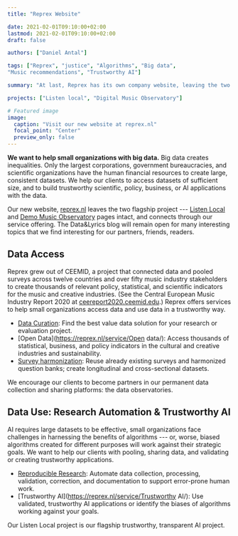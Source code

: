 ```yaml
---
title: "Reprex Website"

date: 2021-02-01T09:10:00+02:00
lastmod: 2021-02-01T09:10:00+02:00
draft: false

authors: ["Daniel Antal"]

tags: ["Reprex", "justice", "Algorithms", "Big data", 
"Music recommendations", "Trustworthy AI"]

summary: "At last, Reprex has its own company website, leaving the two flagship project sites, the Demo Music Observatory and the Listen Local separate.   We are back to blogging after a particularly difficult lockdown period."

projects: ["Listen local", "Digital Music Observatory"]

# Featured image
image:
  caption: "Visit our new website at reprex.nl"
  focal_point: "Center"
  preview_only: false
---
```


**We want to help small organizations with big data.** Big data creates inequalities. Only the largest corporations, government bureaucracies, and scientific organizations have the human financial resources to create large, consistent datasets. We help our clients to access datasets of sufficient size, and to build trustworthy scientific, policy, business, or AI applications with the data. 

Our new website, [reprex.nl](https://reprex.nl/) leaves the two flagship project --- [Listen Local](https://listenlocal.community/index.html) and [Demo Music Observatory](https://music.dataobservatory.eu/) pages intact, and connects through our service offering. The Data&Lyrics blog will remain open for many interesting topics that we find interesting for our partners, friends, readers.

## Data Access
Reprex grew out of CEEMID, a project that connected data and pooled surveys across twelve countries and over fifty music industry stakeholders to create thousands of relevant policy, statistical, and scientific indicators for the music and creative industries. (See the Central European Music Industry Report 2020 at [ceereport2020.ceemid.edu](https://ceereport2020.ceemid.edu).) Reprex offers services to help small organizations access data and use data in a trustworthy way. 

-	[Data Curation](https://reprex.nl/service/data-curation/): Find the best value data solution for your research or evaluation project.
-	[Open Data](https://reprex.nl/service/Open data/): Access thousands of statistical, business, and policy indicators in the cultural and creative industries and sustainability.
-	[Survey harmonization](https://reprex.nl/software/retroharmonize/): Reuse already existing surveys and harmonized question banks; create longitudinal and cross-sectional datasets.

We encourage our clients to become partners in our permanent data collection and sharing platforms: the data observatories.

## Data Use: Research Automation & Trustworthy AI

AI requires large datasets to be effective, small organizations face challenges in harnessing the benefits of algorithms --- or, worse, biased algorithms created for different purposes will work against their strategic goals. We want to help our clients with pooling, sharing data, and validating or creating trustworthy applications.
 
-	[Reproducible Research](https://reprex.nl/service/research/): Automate data collection, processing, validation, correction, and documentation to support error-prone human work.
-	[Trustworthy AI](https://reprex.nl/service/Trustworthy AI/): Use validated, trustworthy AI applications or identify the biases of algorithms working against your goals.

Our Listen Local project is our flagship trustworthy, transparent AI project.